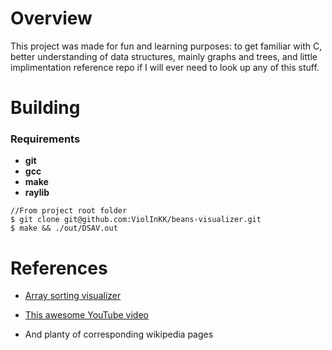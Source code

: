 # Overview

This project was made for fun and learning purposes: to get familiar with C, better understanding of data structures, mainly graphs and trees, and little implimentation reference repo if I will ever need to look up any of this stuff. 

# Building
### Requirements

* **git**
* **gcc**
* **make**
* **raylib**

```
//From project root folder
$ git clone git@github.com:ViolInKK/beans-visualizer.git
$ make && ./out/DSAV.out
```

# References

* [Array sorting visualizer](https://www.sortvisualizer.com/)

* [This awesome YouTube video](https://www.youtube.com/watch?v=h1Bi0granxM&ab_channel=KuvinaSaydaki)

* And planty of corresponding wikipedia pages

